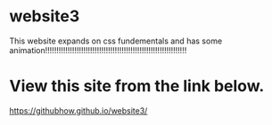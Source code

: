 # website3
This website expands on css fundementals and has some animation!!!!!!!!!!!!!!!!!!!!!!!!!!!!!!!!!!!!!!!!!!!!!!!!!!!!!!!!!!!!!!!
# View this site from the link below.
https://githubhow.github.io/website3/
